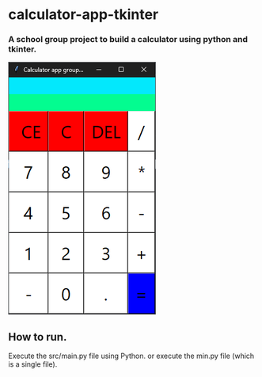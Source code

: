 # calculator-app-tkinter
### A school group project to build a calculator using python and tkinter.

![screenshot](calculatorapp.png)

## How to run.
Execute the src/main.py file using Python.
or execute the min.py file (which is a single file).
